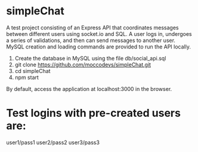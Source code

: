 # simpleChat

A test project consisting of an Express API that coordinates messages between different users using socket.io and SQL.
A user logs in, undergoes a series of validations, and then can send messages to another user.
MySQL creation and loading commands are provided to run the API locally.

1) Create the database in MySQL using the file db/social_api.sql
2) git clone https://github.com/moccodevs/simpleChat.git
3) cd simpleChat
4) npm start

By default, access the application at localhost:3000 in the browser.
# Test logins with pre-created users are:
user1/pass1
user2/pass2
user3/pass3
